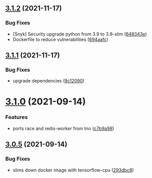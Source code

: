 ## [3.1.2](https://gitlab.com/cossas/dgad/compare/v3.1.1...v3.1.2) (2021-11-17)


### Bug Fixes

* [Snyk] Security upgrade python from 3.9 to 3.9-slim ([648343e](https://gitlab.com/cossas/dgad/commit/648343e0d9f056d533f9b3cb299bf95b84eb6f66))
* Dockerfile to reduce vulnerabilities ([694aafc](https://gitlab.com/cossas/dgad/commit/694aafcb730167230867d204b9c8ab98b2d64997))

## [3.1.1](https://gitlab.com/cossas/dgad/compare/v3.1.0...v3.1.1) (2021-11-17)


### Bug Fixes

* upgrade dependencies ([9c12090](https://gitlab.com/cossas/dgad/commit/9c120904d17dc0156cb87069bf245a9da1d9df7a))

# [3.1.0](https://gitlab.com/cossas/dgad/compare/v3.0.5...v3.1.0) (2021-09-14)


### Features

* ports race and redis-worker from tno ([c7b9a98](https://gitlab.com/cossas/dgad/commit/c7b9a98830b96ea9fac59002182cbbd4d340e5cd))

## [3.0.5](https://gitlab.com/cossas/dgad/compare/v3.0.4...v3.0.5) (2021-09-14)


### Bug Fixes

* slims down docker image with tensorflow-cpu ([293dbc8](https://gitlab.com/cossas/dgad/commit/293dbc8c908f159e35bfd532b1830ccb7e846880))
